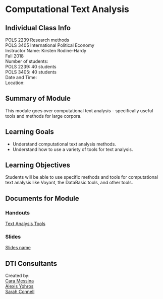 # Computational Text Analysis

## Individual Class Info
POLS 2239 Research methods<br>
POLS 3405 International Political Economy
<br>
Instructor Name: Kirsten Rodine-Hardy
<br>
Fall 2018
<br>
Number of students:<br>
POLS 2239: 40 students<br>
POLS 3405: 40 students
<br>
Date and Time: 
<br>
Location: <br>

## Summary of Module
This module goes over computational text analysis - specifically useful tools and methods for large corpora.

## Learning Goals
- Understand computational text analysis methods.
- Understand how to use a variety of tools for text analysis.

## Learning Objectives
Students will be able to use specific methods and tools for computational text analysis like Voyant, the DataBasic tools, and other tools.

## Documents for Module

### Handouts

[Text Analysis Tools](https://github.com/NULabNortheastern/digitalassignmentshowcase/blob/master/text-analysis/fa18-rodinehardy-pols2399-textanalysis/BrowserTextAnalysisTools.pdf)


### Slides

[Slides name](https://github.com/NULabNortheastern/digitalassignmentshowcase/blob/master/text-analysis/fa18-rodinehardy-pols2399-textanalysis/IntroTextAnalysis.pdf)

## DTI Consultants
Created by:<br>
[Cara Messina](messina.c@husky.neu.edu)<br>
[Alexis Yohros](Yohros.a@husky.neu.edu)<br>
[Sarah Connell](sa.connell@northeastern.edu)
